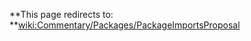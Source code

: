 
**This page redirects to: **[wiki:Commentary/Packages/PackageImportsProposal](/trac/ghc/wiki/Commentary/Packages/PackageImportsProposal)



